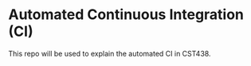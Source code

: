 # Automated Continuous Integration (CI)

This repo will be used to explain the automated CI in CST438.

